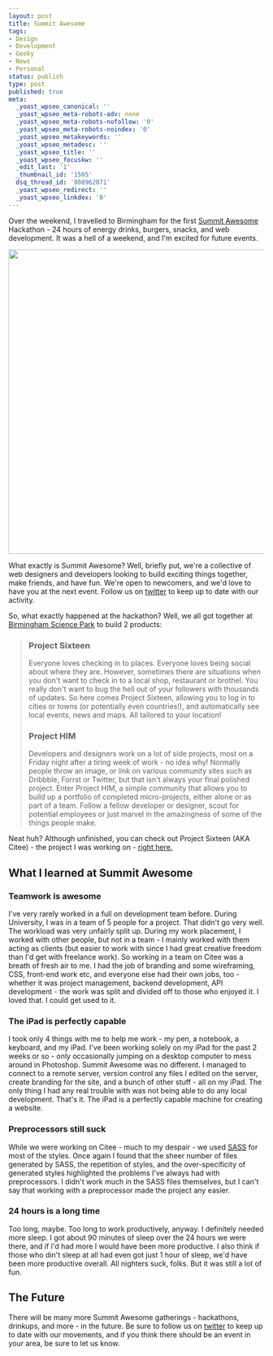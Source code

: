 ```yaml
---
layout: post
title: Summit Awesome
tags:
- Design
- Development
- Geeky
- News
- Personal
status: publish
type: post
published: true
meta:
  _yoast_wpseo_canonical: ''
  _yoast_wpseo_meta-robots-adv: none
  _yoast_wpseo_meta-robots-nofollow: '0'
  _yoast_wpseo_meta-robots-noindex: '0'
  _yoast_wpseo_metakeywords: ''
  _yoast_wpseo_metadesc: ''
  _yoast_wpseo_title: ''
  _yoast_wpseo_focuskw: ''
  _edit_last: '1'
  _thumbnail_id: '1505'
  dsq_thread_id: '808962871'
  _yoast_wpseo_redirect: ''
  _yoast_wpseo_linkdex: '0'
---
```

Over the weekend, I travelled to Birmingham for the first <a href="http://summitawesome.co.uk/hackathon">Summit Awesome</a> Hackathon - 24 hours of energy drinks, burgers, snacks, and web development. It was a hell of a weekend, and I'm excited for future events.

<img src="http://daneden.me/wp-content/uploads/2012/08/Jack.jpg" alt="" title="Jack&#039;s Desk" width="900" height="599" class="aligncenter size-full wp-image-1506" />

What exactly is Summit Awesome? Well, briefly put, we're a collective of web designers and developers looking to build exciting things together, make friends, and have fun. We're open to newcomers, and we'd love to have you at the next event. Follow us on <a href="http://twitter.com/summitawesome">twitter</a> to keep up to date with our activity.

So, what exactly happened at the hackathon? Well, we all got together at <a href="http://bsp-a.com">Birmingham Science Park</a> to build 2 products:

<blockquote>
<h3>Project Sixteen</h3>
Everyone loves checking in to places. Everyone loves being social about where they are. However, sometimes there are situations when you don't want to check in to a local shop, restaurant or brothel. You really don't want to bug the hell out of your followers with thousands of updates. So here comes Project Sixteen, allowing you to log in to cities or towns (or potentially even countries!), and automatically see local events, news and maps. All tailored to your location!

<h3>Project HIM</h3>
Developers and designers work on a lot of side projects, most on a Friday night after a tiring week of work - no idea why! Normally people throw an image, or link on various community sites such as Dribbble, Forrst or Twitter, but that isn't always your final polished project. Enter Project HIM, a simple community that allows you to build up a portfolio of completed micro-projects, either alone or as part of a team. Follow a fellow developer or designer, scout for potential employees or just marvel in the amazingness of some of the things people make.
</blockquote>

Neat huh? Although unfinished, you can check out Project Sixteen (AKA Citee) - the project I was working on - <a href="http://citee.co">right here.</a>

<h2>What I learned at Summit Awesome</h2>
<h3>Teamwork is awesome</h3>
I've very rarely worked in a full on development team before. During University, I was in a team of 5 people for a project. That didn't go very well. The workload was very unfairly split up. During my work placement, I worked with other people, but not in a team - I mainly worked with them acting as clients (but easier to work with since I had great creative freedom than I'd get with freelance work). So working in a team on Citee was a breath of fresh air to me. I had the job of branding and some wireframing, CSS, front-end work etc, and everyone else had their own jobs, too - whether it was project management, backend development, API development - the work was split and divided off to those who enjoyed it. I loved that. I could get used to it.

<h3>The iPad is perfectly capable</h3>
I took only 4 things with me to help me work - my pen, a notebook, a keyboard, and my iPad. I've been working solely on my iPad for the past 2 weeks or so - only occasionally jumping on a desktop computer to mess around in Photoshop. Summit Awesome was no different. I managed to connect to a remote server, version control any files I edited on the server, create branding for the site, and a bunch of other stuff - all on my iPad. The only thing I had any real trouble with was not being able to do any local development. That's it. The iPad is a perfectly capable machine for creating a website.

<h3>Preprocessors still suck</h3>
While we were working on Citee - much to my despair - we used <a href="http://sass-lang.com">SASS</a> for most of the styles. Once again I found that the sheer number of files generated by SASS, the repetition of styles, and the over-specificity of generated styles highlighted the problems I've always had with preprocessors. I didn't work much in the SASS files themselves, but I can't say that working with a preprocessor made the project any easier.

<h3>24 hours is a long time</h3>
Too long, maybe. Too long to work productively, anyway. I definitely needed more sleep. I got about 90 minutes of sleep over the 24 hours we were there, and if I'd had more I would have been more productive. I also think if those who din't sleep at all had even got just 1 hour of sleep, we'd have been more productive overall. All nighters suck, folks. But it was still a lot of fun.

<h2>The Future</h2>
There will be many more Summit Awesome gatherings - hackathons, drinkups, and more - in the future. Be sure to follow us on <a href="http://twitter.com/summitawesome">twitter</a> to keep up to date with our movements, and if you think there should be an event in your area, be sure to let us know.

